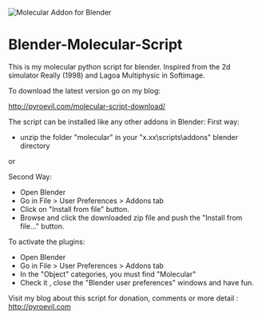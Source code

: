 ![Molecular Addon for Blender](https://github.com/3D-WORLD-UK/Blender-Molecular-Script/workflows/Molecular%20Addon%20for%20Blender/badge.svg)

Blender-Molecular-Script
========================

This is my molecular python script for blender. Inspired from the 2d simulator Really (1998) and Lagoa Multiphysic in Softimage.

To download the latest version go on my blog:

http://pyroevil.com/molecular-script-download/

The script can be installed like any other addons in Blender:
First way:
- unzip the folder "molecular" in your "x.xx\scripts\addons" blender directory

or

Second Way:
- Open Blender
- Go in File > User Preferences > Addons tab
- Click on "Install from file" button.
- Browse and click the downloaded zip file and push the "Install from file..." button.

To activate the plugins:
- Open Blender
- Go in File > User Preferences > Addons tab
- In the "Object" categories, you must find "Molecular"
- Check it , close the "Blender user preferences" windows and have fun.


Visit my blog about this script for donation, comments or more detail : http://pyroevil.com
